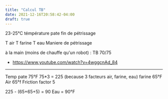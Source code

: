 ```yaml
---
title: "Calcul TB"
date: 2021-12-16T20:58:42-04:00
draft: true
---
```


23-25°C témpérature pate fin de pétrissage

T air
T farine
T eau
Maniere de pétrissage

à la main (moins de chauffe qu'un robot) : TB 70/75

- https://www.youtube.com/watch?v=4wggcnAd_84

---
Temp pate 75°F
75*3 = 225 (because 3 facteurs air, farine, eau)
farine 65°F
Air 65°f
Friction factor 5

225 - (65+65+5) = 90
Eau = 90°F